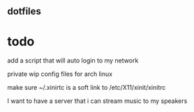## dotfiles

# todo

add a script that will auto login to my network

private wip config files for arch linux

make sure ~/.xinirtc is a soft link to /etc/X11/xinit/xinitrc

I want to have a server that i can stream music to my speakers 
